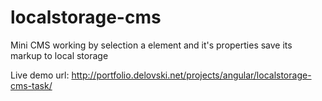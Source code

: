 # localstorage-cms
Mini CMS working by selection a element and it's properties save its markup to local storage

Live demo url: http://portfolio.delovski.net/projects/angular/localstorage-cms-task/
